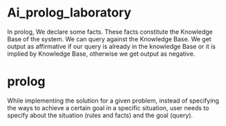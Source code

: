 # Ai_prolog_laboratory
In prolog, We declare some facts. These facts constitute the Knowledge Base of the system. We can query against the Knowledge Base. We get output as affirmative if our query is already in the knowledge Base or it is implied by Knowledge Base, otherwise we get output as negative. 

# prolog 
While implementing the solution for a given problem, instead of specifying the ways to achieve a certain goal in a specific situation, user needs to specify about the situation (rules and facts) and the goal (query).
